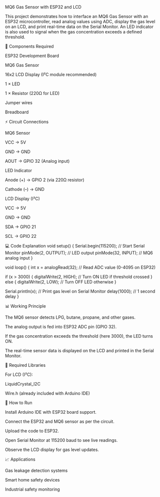 MQ6 Gas Sensor with ESP32 and LCD

This project demonstrates how to interface an MQ6 Gas Sensor with an ESP32 microcontroller, read analog values using ADC, display the gas level on an LCD, and print real-time data on the Serial Monitor. An LED indicator is also used to signal when the gas concentration exceeds a defined threshold.

📌 Components Required

ESP32 Development Board

MQ6 Gas Sensor

16x2 LCD Display (I²C module recommended)

1 × LED

1 × Resistor (220Ω for LED)

Jumper wires

Breadboard

⚡ Circuit Connections

MQ6 Sensor

VCC → 5V

GND → GND

AOUT → GPIO 32 (Analog input)

LED Indicator

Anode (+) → GPIO 2 (via 220Ω resistor)

Cathode (–) → GND

LCD Display (I²C)

VCC → 5V

GND → GND

SDA → GPIO 21

SCL → GPIO 22

💻 Code Explanation
void setup() {
  Serial.begin(115200);   // Start Serial Monitor
  pinMode(2, OUTPUT);     // LED output
  pinMode(32, INPUT);     // MQ6 analog input
}

void loop() {
  int x = analogRead(32);   // Read ADC value (0-4095 on ESP32)
  
  if (x > 3000) {
    digitalWrite(2, HIGH);  // Turn ON LED if threshold crossed
  } else {
    digitalWrite(2, LOW);   // Turn OFF LED otherwise
  }

  Serial.println(x);        // Print gas level on Serial Monitor
  delay(1000);              // 1 second delay
}

📊 Working Principle

The MQ6 sensor detects LPG, butane, propane, and other gases.

The analog output is fed into ESP32 ADC pin (GPIO 32).

If the gas concentration exceeds the threshold (here 3000), the LED turns ON.

The real-time sensor data is displayed on the LCD and printed in the Serial Monitor.

🔧 Required Libraries

For LCD (I²C):

LiquidCrystal_I2C

Wire.h (already included with Arduino IDE)

🚀 How to Run

Install Arduino IDE with ESP32 board support.

Connect the ESP32 and MQ6 sensor as per the circuit.

Upload the code to ESP32.

Open Serial Monitor at 115200 baud to see live readings.

Observe the LCD display for gas level updates.

📈 Applications

Gas leakage detection systems

Smart home safety devices

Industrial safety monitoring
